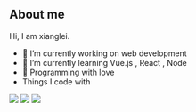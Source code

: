 ## About me

Hi, I am xianglei.

- 🍰 I’m currently working on web development
- 🌈 I’m currently learning Vue.js , React , Node
- 🌸 Programming with love
- Things I code with

![](https://img.shields.io/badge/-vue-green)  ![](https://img.shields.io/badge/-react-yellowgreen) ![](https://img.shields.io/badge/-node-orange)
